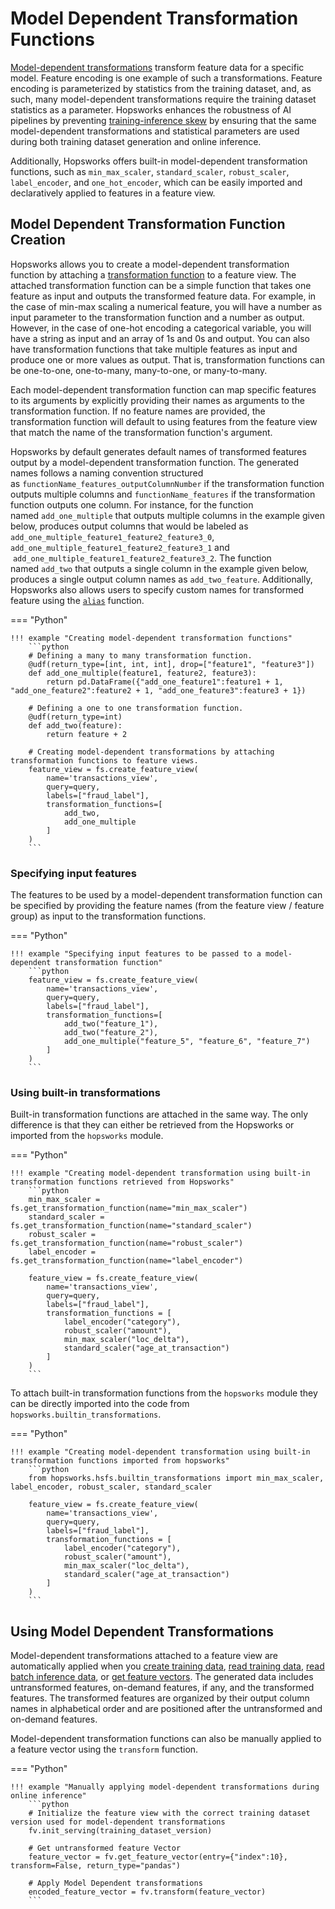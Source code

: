 # Model Dependent Transformation Functions


[Model-dependent transformations](https://www.hopsworks.ai/dictionary/model-dependent-transformations) transform feature data for a specific model. Feature encoding is one example of such a transformations. Feature encoding is parameterized by statistics from the training dataset, and, as such, many model-dependent transformations require the training dataset statistics as a parameter. Hopsworks enhances the robustness of AI pipelines by preventing [training-inference skew](https://www.hopsworks.ai/dictionary/training-inference-skew) by ensuring that the same model-dependent transformations and statistical parameters are used during both training dataset generation and online inference.

Additionally, Hopsworks offers built-in model-dependent transformation functions, such as `min_max_scaler`, `standard_scaler`, `robust_scaler`, `label_encoder`, and `one_hot_encoder`, which can be easily imported and declaratively applied to features in a feature view.

## Model Dependent Transformation Function Creation

Hopsworks allows you to create a model-dependent transformation function by attaching a [transformation function](../transformation_functions.md) to a feature view. The attached transformation function can be a simple function that takes one feature as input and outputs the transformed feature data. For example, in the case of min-max scaling a numerical feature, you will have a number as input parameter to the transformation function and a number as output. However, in the case of one-hot encoding a categorical variable, you will have a string as input and an array of 1s and 0s and output. You can also have transformation functions that take multiple features as input and produce one or more values as output. That is, transformation functions can be one-to-one, one-to-many, many-to-one, or many-to-many.

Each model-dependent transformation function can map specific features to its arguments by explicitly providing their names as arguments to the transformation function. If no feature names are provided, the transformation function will default to using features from the feature view that match the name of the transformation function's argument.

Hopsworks by default generates default names of transformed features output by a model-dependent transformation function. The generated names follows a naming convention structured as `functionName_features_outputColumnNumber` if the transformation function outputs multiple columns and `functionName_features` if the transformation function outputs one column. For instance, for the function named `add_one_multiple` that outputs multiple columns in the example given below, produces output columns that would be labeled as  `add_one_multiple_feature1_feature2_feature3_0`,  `add_one_multiple_feature1_feature2_feature3_1`  and   `add_one_multiple_feature1_feature2_feature3_2`. The function named `add_two` that outputs a single column in the example given below, produces a single output column names as `add_two_feature`. Additionally, Hopsworks also allows users to specify custom names for transformed feature using the [`alias`](../transformation_functions.md#specifying-output-features–names-for-transformation-functions) function.


=== "Python"

    !!! example "Creating model-dependent transformation functions"
        ```python
        # Defining a many to many transformation function.
        @udf(return_type=[int, int, int], drop=["feature1", "feature3"])
        def add_one_multiple(feature1, feature2, feature3):
            return pd.DataFrame({"add_one_feature1":feature1 + 1, "add_one_feature2":feature2 + 1, "add_one_feature3":feature3 + 1})
        
        # Defining a one to one transformation function.
        @udf(return_type=int)
        def add_two(feature):
            return feature + 2

        # Creating model-dependent transformations by attaching transformation functions to feature views.
        feature_view = fs.create_feature_view(
            name='transactions_view',
            query=query,
            labels=["fraud_label"],
            transformation_functions=[
                add_two,
                add_one_multiple
            ]
        )
        ```

### Specifying input features

The features to be used by a model-dependent transformation function can be specified by providing the feature names (from the feature view / feature group) as input to the transformation functions. 


=== "Python"

    !!! example "Specifying input features to be passed to a model-dependent transformation function"
        ```python
        feature_view = fs.create_feature_view(
            name='transactions_view',
            query=query,
            labels=["fraud_label"],
            transformation_functions=[
                add_two("feature_1"),
                add_two("feature_2"),
                add_one_multiple("feature_5", "feature_6", "feature_7")
            ]
        )
        ```

### Using built-in transformations

Built-in transformation functions are attached in the same way. The only difference is that they can either be retrieved from the Hopsworks or imported from the `hopsworks` module.

=== "Python"

    !!! example "Creating model-dependent transformation using built-in transformation functions retrieved from Hopsworks"
        ```python
        min_max_scaler = fs.get_transformation_function(name="min_max_scaler")
        standard_scaler = fs.get_transformation_function(name="standard_scaler")
        robust_scaler = fs.get_transformation_function(name="robust_scaler")
        label_encoder = fs.get_transformation_function(name="label_encoder")
        
        feature_view = fs.create_feature_view(
            name='transactions_view',
            query=query,
            labels=["fraud_label"],
            transformation_functions = [
                label_encoder("category"),
                robust_scaler("amount"),
                min_max_scaler("loc_delta"),
                standard_scaler("age_at_transaction")
            ]
        )
        ```

To attach built-in transformation functions from the `hopsworks` module they can be directly imported into the code from `hopsworks.builtin_transformations`.

=== "Python"

    !!! example "Creating model-dependent transformation using built-in transformation functions imported from hopsworks"
        ```python
        from hopsworks.hsfs.builtin_transformations import min_max_scaler, label_encoder, robust_scaler, standard_scaler
        
        feature_view = fs.create_feature_view(
            name='transactions_view',
            query=query,
            labels=["fraud_label"],
            transformation_functions = [
                label_encoder("category"),
                robust_scaler("amount"),
                min_max_scaler("loc_delta"),
                standard_scaler("age_at_transaction")
            ]
        )
        ```


## Using Model Dependent Transformations

Model-dependent transformations attached to a feature view are automatically applied when you [create training data](./training-data.md#creation), [read training data](./training-data.md#read-training-data), [read batch inference data](./batch-data.md#creation-with-transformation), or [get feature vectors](./feature-vectors.md#retrieval-with-transformation). The generated data includes untransformed features, on-demand features, if any, and the transformed features. The transformed features are organized by their output column names in alphabetical order and are positioned after the untransformed and on-demand features. 

Model-dependent transformation functions can also be manually applied to a feature vector using the `transform` function. 

=== "Python"

    !!! example "Manually applying model-dependent transformations during online inference"
        ```python
        # Initialize the feature view with the correct training dataset version used for model-dependent transformations
        fv.init_serving(training_dataset_version)

        # Get untransformed feature Vector
        feature_vector = fv.get_feature_vector(entry={"index":10}, transform=False, return_type="pandas")

        # Apply Model Dependent transformations
        encoded_feature_vector = fv.transform(feature_vector)
        ```

